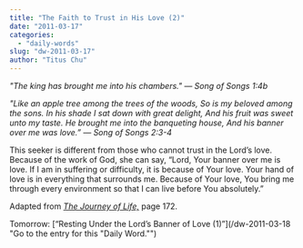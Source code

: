 ```yaml
---
title: "The Faith to Trust in His Love (2)"
date: "2011-03-17"
categories: 
  - "daily-words"
slug: "dw-2011-03-17"
author: "Titus Chu"
---
```


_"The king has brought me into his chambers." — Song of Songs 1:4b_

_"Like an apple tree among the trees of the woods, So is my beloved among the sons. In his shade I sat down with great delight, And his fruit was sweet unto my taste. He brought me into the banqueting house, And his banner over me was love.” — Song of Songs 2:3-4_

This seeker is different from those who cannot trust in the Lord’s love. Because of the work of God, she can say, “Lord, Your banner over me is love. If I am in suffering or difficulty, it is because of Your love. Your hand of love is in everything that surrounds me. Because of Your love, You bring me through every environment so that I can live before You absolutely.”

Adapted from _[The Journey of Life,](/book-journey "Go to the listing for this book.")_ page 172.

Tomorrow: [“Resting Under the Lord’s Banner of Love (1)”](/dw-2011-03-18 "Go to the entry for this "Daily Word."")
